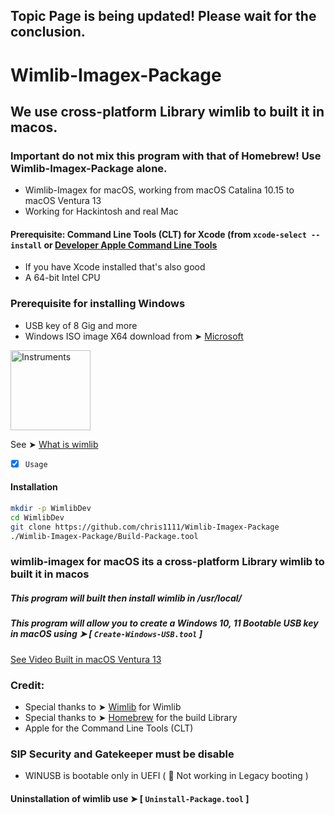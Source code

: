 ## Topic Page is being updated! Please wait for the conclusion.

# Wimlib-Imagex-Package
## We use cross-platform Library wimlib to built it in macos.
### Important do not mix this program with that of Homebrew! Use Wimlib-Imagex-Package alone.

- Wimlib-Imagex for macOS, working from macOS Catalina 10.15 to macOS Ventura 13
- Working for Hackintosh and real Mac

#### Prerequisite: Command Line Tools (CLT) for Xcode (from `xcode-select --install` or [Developer Apple Command Line Tools](https://developer.apple.com/download/all/)

- If you have Xcode installed that's also good
- A 64-bit Intel CPU
### Prerequisite for installing Windows
- USB key of 8 Gig and more
- Windows ISO image X64 download from ➤ [Microsoft](https://www.microsoft.com/en-us/software-download/windows11)


<img width="128" alt="Instruments" src="https://user-images.githubusercontent.com/6248794/210024502-622f67b8-4318-40c2-9748-43ab72e6eea7.png">

See ➤ [What is wimlib](https://github.com/chris1111/Wimlib-Imagex-Package/blob/main/README)

- [x] `Usage`

#### Installation
```bash
mkdir -p WimlibDev
cd WimlibDev
git clone https://github.com/chris1111/Wimlib-Imagex-Package
./Wimlib-Imagex-Package/Build-Package.tool
```

### wimlib-imagex for macOS its a cross-platform Library wimlib to built it in macos
##### This program will built then install wimlib in /usr/local/
##### This program will allow you to create a Windows 10, 11 Bootable USB key in macOS using ➤ [ `Create-Windows-USB.tool` ]


[See Video Built in macOS Ventura 13](https://github.com/chris1111/Wimlib-Imagex-Package/blob/main/Video%20Page.md)

### Credit: 
- Special thanks to ➤ [Wimlib](https://wimlib.net/) for Wimlib
- Special thanks to ➤ [Homebrew](https://github.com/homebrew) for the build Library
- Apple for the Command Line Tools (CLT)

### SIP Security and Gatekeeper must be disable
- WINUSB is bootable only in UEFI ( 🚫  Not working in Legacy booting )

#### Uninstallation of wimlib use ➤ [ `Uninstall-Package.tool` ]

